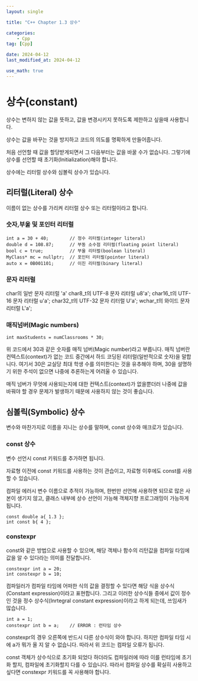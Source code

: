 ```yaml
---
layout: single

title: "C++ Chapter 1.3 상수"

categories:
    - Cpp
tag: [Cpp]

date: 2024-04-12
last_modified_at: 2024-04-12

use_math: true
---
```


# 상수(constant)

상수는 변하지 않는 값을 뜻하고, 값을 변경시키지 못하도록 제한하고 싶을때 사용합니다.

상수는 값을 바꾸는 것을 방지하고 코드의 의도를 명확하게 만들어줍니다.

처음 선언할 때 값을 할당받게되면서 그 다음부터는 값을 바꿀 수가 없습니다. 그렇기에 상수를 선언할 때 초기화(Initialization)해야 합니다.

상수에는 리터럴 상수와 심볼릭 상수가 있습니다.

## 리터럴(Literal) 상수

이름이 없는 상수를 가리켜 리터럴 상수 또는 리터럴이라고 합니다.

### 숫자,부울 및 포인터 리터럴
```
int a = 30 + 40;        // 정수 리터럴(integer literal)
double d = 108.87;      // 부동 소수점 리터럴(floating point literal)
bool c = true;          // 부울 리터럴(boolean literal)
MyClass* mc = nullptr;  // 포인터 리터럴(pointer literal)
auto x = 0B001101;      // 이진 리터럴(binary literal)
```

### 문자 리터럴
char의 일반 문자 리터럴 'a'
char8_t의 UTF-8 문자 리터럴 u8'a';
char16_t의 UTF-16 문자 리터럴 u'a';
char32_t의 UTF-32 문자 리터럴 U'a';
wchar_t의 와이드 문자 리터럴 L'a';

### 매직넘버(Magic numbers)

```
int maxStudents = numClassrooms * 30;
```

위 코드에서 30과 같은 숫자를 매직 넘버(Magic number)라고 부릅니다. 매직 넘버란 컨텍스트(context)가 없는 코드 중간에서 하드 코딩된 리터럴(일반적으로 숫자)을 말합니다. 여기서 30은 교실당 최대 학생 수를 의미한다는 것을 유추해야 하며, 30을 설명하기 위한 주석이 없으면 나중에 추론하는게 어려울 수 있습니다.

매직 넘버가 무엇에 사용되는지에 대한 컨텍스트(context)가 없을뿐더러 나중에 값을 바꿔야 할 경우 문제가 발생하기 때문에 사용하지 않는 것이 좋습니다.

## 심볼릭(Symbolic) 상수

변수와 마찬가지로 이름을 지니는 상수를 말하며, const 상수와 매크로가 있습니다.

### const 상수

변수 선언시 const 키워드를 추가하면 됩니다.

자료형 이전에 const 키워드를 사용하는 것이 관습이고, 자료형 이후에도 const를 사용할 수 있습니다.

컴파일 에러시 변수 이름으로 추적이 가능하며, 한번만 선언해 사용하면 되므로 많은 사본이 생기지 않고, 클래스 내부에 상수 선언이 가능해 객체지향 프로그래밍이 가능하게 됩니다.

```
const double a{ 1.3 };
int const b{ 4 };
```

### constexpr

const와 같은 방법으로 사용할 수 있으며, 해당 객체나 함수의 리턴값을 컴파일 타임에 값을 알 수 있다라는 의미를 전달합니다.

```
constexpr int a = 20;
int constexpr b = 10;
```

컴파일러가 컴파일 타임에 어떠한 식의 값을 결정할 수 있다면 해당 식을 상수식(Constant expression)이라고 표현합니다. 그리고 이러한 상수식들 중에서 값이 정수인 것을 정수 상수식(Inrtegral constant expression)이라고 하게 되는데, 쓰임새가 많습니다.

```
int a = 1;
constexpr int b = a;    // ERROR : 런타임 상수
```
constexpr의 경우 오른쪽에 반드시 다른 상수식이 와야 합니다. 하지만 컴파일 타임 시에 a가 뭐가 올 지 알 수 없습니다. 따라서 위 코드는 컴파일 오류가 됩니다.

const 객체가 상수식으로 초기화 되었다 하더라도 컴파일러에 따라 이를 런타임에 초기화 할지, 컴파일에 초기화할지 다를 수 있습니다. 따라서 컴파일 상수를 확실히 사용하고 싶다면 constexpr 키워드를 꼭 사용해야 합니다.